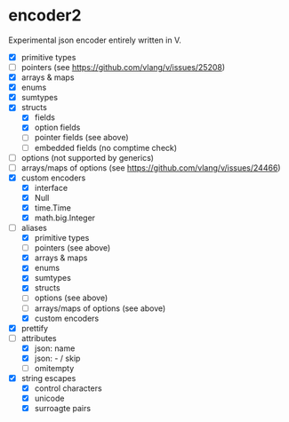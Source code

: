 # encoder2

Experimental json encoder entirely written in V. 

- [x] primitive types
- [ ] pointers (see https://github.com/vlang/v/issues/25208)
- [x] arrays & maps
- [x] enums
- [x] sumtypes
- [x] structs
	- [x] fields
	- [x] option fields
	- [ ] pointer fields (see above)
	- [ ] embedded fields (no comptime check)
- [ ] options (not supported by generics)
- [ ] arrays/maps of options (see https://github.com/vlang/v/issues/24466)
- [x] custom encoders
	- [x] interface
	- [x] Null
	- [x] time.Time
	- [x] math.big.Integer
- [ ] aliases
	- [x] primitive types
	- [ ] pointers (see above)
	- [x] arrays & maps
	- [x] enums
	- [x] sumtypes
	- [x] structs
	- [ ] options (see above)
	- [ ] arrays/maps of options (see above)
	- [x] custom encoders
- [x] prettify
- [ ] attributes
	- [x] json: name
	- [x] json: - / skip
	- [ ] omitempty
- [x] string escapes
	- [x] control characters
	- [x] unicode
	- [x] surroagte pairs
